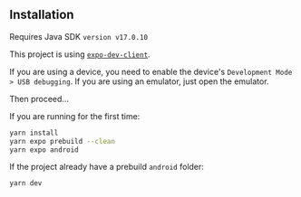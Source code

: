 ## Installation

Requires Java SDK ```version v17.0.10```

This project is using [`expo-dev-client`](https://docs.expo.dev/develop/development-builds/introduction/).

If you are using a device, you need to enable the device's `Development Mode > USB debugging`.
If you are using an emulator, just open the emulator.

Then proceed...

If you are running for the first time:

```bash
yarn install
yarn expo prebuild --clean
yarn expo android
```

If the project already have a prebuild `android` folder:

```bash
yarn dev
```
